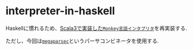 # interpreter-in-haskell

Haskellに慣れるため、[Scala3で実装した`Monkey言語インタプリタ`](https://github.com/mm1995tk/interpreter-in-scala)を再実装する.  

ただし、今回は[`megaparsec`](https://hackage.haskell.org/package/megaparsec)というパーサコンビネータを使用する.  